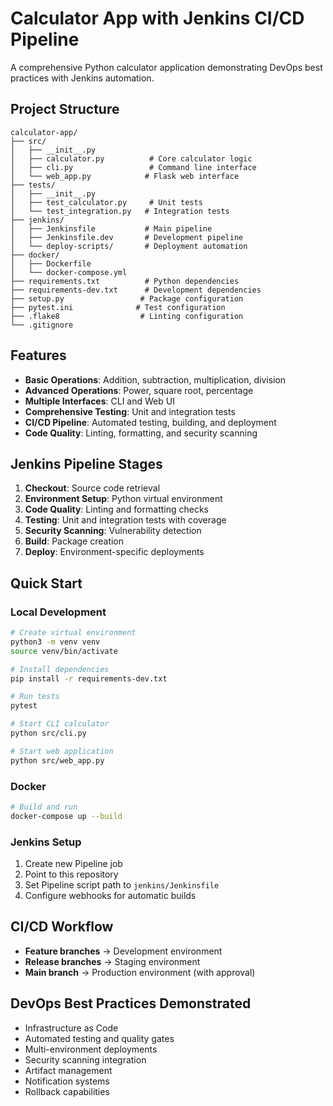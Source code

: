 # Calculator App with Jenkins CI/CD Pipeline

A comprehensive Python calculator application demonstrating DevOps best practices with Jenkins automation.

## Project Structure

```
calculator-app/
├── src/
│   ├── __init__.py
│   ├── calculator.py          # Core calculator logic
│   ├── cli.py                 # Command line interface
│   └── web_app.py            # Flask web interface
├── tests/
│   ├── __init__.py
│   ├── test_calculator.py     # Unit tests
│   └── test_integration.py   # Integration tests
├── jenkins/
│   ├── Jenkinsfile           # Main pipeline
│   ├── Jenkinsfile.dev       # Development pipeline
│   └── deploy-scripts/       # Deployment automation
├── docker/
│   ├── Dockerfile
│   └── docker-compose.yml
├── requirements.txt          # Python dependencies
├── requirements-dev.txt      # Development dependencies
├── setup.py                 # Package configuration
├── pytest.ini              # Test configuration
├── .flake8                  # Linting configuration
└── .gitignore
```

## Features

- **Basic Operations**: Addition, subtraction, multiplication, division
- **Advanced Operations**: Power, square root, percentage
- **Multiple Interfaces**: CLI and Web UI
- **Comprehensive Testing**: Unit and integration tests
- **CI/CD Pipeline**: Automated testing, building, and deployment
- **Code Quality**: Linting, formatting, and security scanning

## Jenkins Pipeline Stages

1. **Checkout**: Source code retrieval
2. **Environment Setup**: Python virtual environment
3. **Code Quality**: Linting and formatting checks
4. **Testing**: Unit and integration tests with coverage
5. **Security Scanning**: Vulnerability detection
6. **Build**: Package creation
7. **Deploy**: Environment-specific deployments

## Quick Start

### Local Development
```bash
# Create virtual environment
python3 -m venv venv
source venv/bin/activate

# Install dependencies
pip install -r requirements-dev.txt

# Run tests
pytest

# Start CLI calculator
python src/cli.py

# Start web application
python src/web_app.py
```

### Docker
```bash
# Build and run
docker-compose up --build
```

### Jenkins Setup
1. Create new Pipeline job
2. Point to this repository
3. Set Pipeline script path to `jenkins/Jenkinsfile`
4. Configure webhooks for automatic builds

## CI/CD Workflow

- **Feature branches** → Development environment
- **Release branches** → Staging environment  
- **Main branch** → Production environment (with approval)

## DevOps Best Practices Demonstrated

- Infrastructure as Code
- Automated testing and quality gates
- Multi-environment deployments
- Security scanning integration
- Artifact management
- Notification systems
- Rollback capabilities
